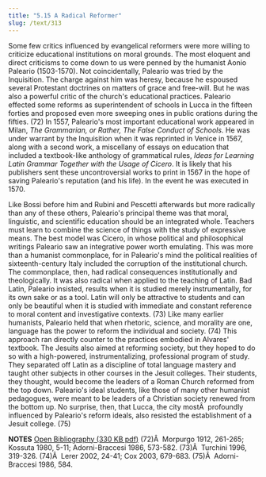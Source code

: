 ```yaml
---
title: "5.15 A Radical Reformer"
slug: /text/313
---
```

Some few critics influenced by evangelical reformers were more willing to criticize educational institutions on moral grounds. The most eloquent and direct criticisms to come down to us were penned by the humanist Aonio Paleario (1503-1570). Not coincidentally, Paleario was tried by the Inquisition. The charge against him was heresy, because he espoused several Protestant doctrines on matters of grace and free-will. But he was also a powerful critic of the church's educational practices. Paleario effected some reforms as superintendent of schools in Lucca in the fifteen forties and proposed even more sweeping ones in public orations during the fifties. (72) In 1557, Paleario's most important educational work appeared in Milan, <em>The Grammarian, or Rather, The False Conduct of Schools</em>. He was under warrant by the Inquisition when it was reprinted in Venice in 1567, along with a second work, a miscellany of essays on education that included a textbook-like anthology of grammatical rules, <em>Ideas for Learning Latin Grammar Together with the Usage of Cicero</em>. It is likely that his publishers sent these uncontroversial works to print in 1567 in the hope of saving Paleario's reputation (and his life). In the event he was executed in 1570.

Like Bossi before him and Rubini and Pescetti afterwards but more radically than any of these others, Paleario's principal theme was that moral, linguistic, and scientific education should be an integrated whole. Teachers must learn to combine the science of things with the study of expressive means. The best model was Cicero, in whose political and philosophical writings Paleario saw an integrative power worth emulating. This was more than a humanist commonplace, for in Paleario's mind the political realities of sixteenth-century Italy included the corruption of the institutional church. The commonplace, then, had radical consequences institutionally and theologically. It was also radical when applied to the teaching of Latin. Bad Latin, Paleario insisted, results when it is studied merely instrumentally, for its own sake or as a tool. Latin will only be attractive to students and can only be beautiful when it is studied with immediate and constant reference to moral content and investigative contexts. (73) Like many earlier humanists, Paleario held that when rhetoric, science, and morality are one, language has the power to reform the individual and society. (74) This approach ran directly counter to the practices embodied in Alvares' textbook. The Jesuits also aimed at reforming society, but they hoped to do so with a high-powered, instrumentalizing, professional program of study. They separated off Latin as a discipline of total language mastery and taught other subjects in other courses in the Jesuit colleges. Their students, they thought, would become the leaders of a Roman Church reformed from the top down. Paleario's ideal students, like those of many other humanist pedagogues, were meant to be leaders of a Christian society renewed from the bottom up. No surprise, then, that Lucca, the city mostÂ  profoundly influenced by Paleario's reform ideals, also resisted the establishment of a Jesuit college. (75)

<strong>NOTES</strong>
<a href="http://www.humanismforsale.org/bibliography.pdf" target="new">Open Bibliography (330 KB pdf)</a>
(72)Â  Morpurgo 1912, 261-265; Kossuta 1980, 5-11; Adorni-Braccesi 1986, 573-582.
(73)Â  Turchini 1996, 319-326.
(74)Â  Lerer 2002, 24-41; Cox 2003, 679-683.
(75)Â  Adorni-Braccesi 1986, 584.
